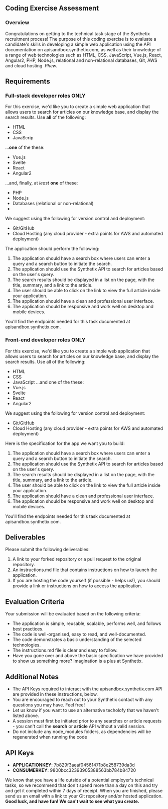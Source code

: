 

## Coding Exercise Assessment
### Overview
Congratulations on getting to the technical task stage of the Synthetix recruitment process!
The purpose of this coding exercise is to evaluate a candidate's skills in developing a simple web application using the API documentation on apisandbox.synthetix.com, as well as their knowledge of a range of web technologies such as HTML, CSS, JavaScript, Vue.js, React, Angular2, PHP, Node.js, relational and non-relational databases, Git, AWS and cloud hosting.  *Phew.*
## Requirements
### Full-stack developer roles ONLY
For this exercise, we'd like you to create a simple web application that allows users to search for articles on our knowledge base, and display the search results.  Use **all** of the following:
-   HTML
-   CSS
-   JavaScrip

...**one** of the these:

-   Vue.js
-   Svelte
-   React
-   Angular2

...and, finally, at *least* **one** of these:

-   PHP
-   Node.js
-   Databases (relational or non-relational)
- 
We suggest using the following for version control and deployment:

-   Git/GitHub
-   Cloud Hosting (any cloud provider - extra points for AWS and automated deployment)

The application should perform the following:
1.  The application should have a search box where users can enter a query and a search button to initiate the search.
2.  The application should use the Synthetix API to search for articles based on the user's query.
3.  The search results should be displayed in a list on the page, with the title, summary, and a link to the article.
4.  The user should be able to click on the link to view the full article inside your application.
5.  The application should have a clean and professional user interface.
6.  The application should be responsive and work well on desktop and mobile devices.


You'll find the endpoints needed for this task documented at apisandbox.synthetix.com.


### Front-end  developer roles ONLY
For this exercise, we'd like you to create a simple web application that allows users to search for articles on our knowledge base, and display the search results.  Use all of the following:
-   HTML
-   CSS
-   JavaScript
...and one of the these:
-   Vue.js
-   Svelte
-   React
-   Angular2

We suggest using the following for version control and deployment:
-   Git/GitHub
-   Cloud Hosting (any cloud provider - extra points for AWS and automated deployment)

Here is the specification for the app we want you to build:
1.  The application should have a search box where users can enter a query and a search button to initiate the search.
2.  The application should use the Synthetix API to search for articles based on the user's query.
3.  The search results should be displayed in a list on the page, with the title, summary, and a link to the article.
4.  The user should be able to click on the link to view the full article inside your application.
5.  The application should have a clean and professional user interface.
6.  The application should be responsive and work well on desktop and mobile devices.

You'll find the endpoints needed for this task documented at apisandbox.synthetix.com.
## Deliverables
Please submit the following deliverables:
1.  A link to your forked repository or a pull request to the original repository.
2.  An instructions.md file that contains instructions on how to launch the application.
3.  If you are hosting the code yourself (if possible - helps us!), you should provide a link or instructions on how to access the application.
## Evaluation Criteria
Your submission will be evaluated based on the following criteria:
-	The application is simple, reusable, scalable, performs well, and follows best practices.
- 	The code is well-organised, easy to read, and well-documented.
- 	The code demonstrates a basic understanding of the selected technologies.
- 	The instructions.md file is clear and easy to follow.
-	Have you gone over and above the basic specification we have provided to show us something more?   Imagination is a plus at Synthetix.
## Additional Notes
-   The API Keys required to interact with the apisandbox.synthetix.com API are provided in these instructions, below.
-   You are encouraged to reach out to your Synthetix contact with any questions you may have.  Feel free!
-   Let us know if you want to use an alternative techolofy that we haven't listed above.
-   A session must first be initiated prior to any searches or article requests - you can't call the **search** or **article** API without a valid session.
-   Do not include any node_modules folders, as dependencies will be regenerated when running the code

## API Keys

 - **APPLICATIONKEY**: 7b829f3aeaf04561471b8e258739da3d
 - **CONSUMERKEY**: 9800bcc32393905388563bb784b84720

We know that you have a life outside of a potential employer's technical tasks, so we recommend that don't spend more than a day on this and try and get it completed within 7 days of receipt.  When you are finished, please send us an email with a link to your Git repository and/or hosted application.
**Good luck, and have fun!  We can't wait to see what you create.**


